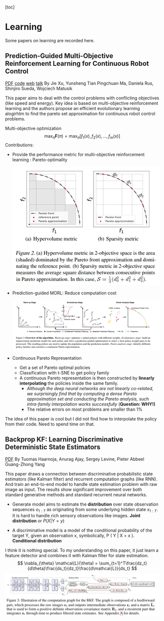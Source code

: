 [toc]

# Learning

Some papers on learning are recorded here.



## Prediction-Guided Multi-Objective Reinforcement Learning for Continuous Robot Control

[PDF](https://people.csail.mit.edu/jiex/papers/PGMORL/paper.pdf)  [code](https://github.com/mit-gfx/PGMORL)  [web](http://pgmorl.csail.mit.edu/)   [talk](https://people.csail.mit.edu/jiex/papers/PGMORL/talk.mp4)                                          By Jie Xu,  Yunsheng Tian Pingchuan Ma, Daniela Rus,  Shinjiro Sueda, Wojciech Matusik

This paper aims to deal with the control problems with conflicting objectives (like speed and energy). Key idea is based on multi-objective reinforcement learning and the authors propose an efficient evolutionary learning alogirhtm to find the pareto set approximation for continuous robot control problems.

Multi-objective optimization
$$
\max_\pi \mathbf{F}(\pi)=\max_\pi[f_1(x),f_2(x),\dots, f_m(x)]
$$
Contributions:

* Provide the performance metric for multi-objective reinforcement learning : Pareto-optimality

  ![metric](img/morl_metric.png)

* Prediction-guided MORL: Reduce computation cost

  ![overview](img/PG_MORL_overview.png)

* Continuous Pareto Representation

  * Get a set of Pareto optimal policies
  * Classification with t-SNE to get policy family
  * A continuous Pareto representation is then constructed by **linearly interpolating** the policies inside the same family. 
    *  *Although the deep neural networks are not linearly co-related, we surprisingly find that by computing a dense Pareto approximation set and conducting the Pareto analysis, such intra-family interpolation works successfully* (**Question: WHY!)**
    * The relative errors on most problems are smaller than 1%

The idea of this paper is cool but I did not find how to interpolate the policy from their code. Need to spend time on that.

## Backprop KF: Learning Discriminative Deterministic State Estimators

[PDF](https://papers.nips.cc/paper/2016/file/697e382cfd25b07a3e62275d3ee132b3-Paper.pdf)                                                         By Tuomas Haarnoja, Anurag Ajay, Sergey Levine, Pieter Abbeel Guang-Zhong Yang

This paper draws a connection between discriminative probabilistic state estimators (like Kalman filter) and recurrent computation graphs (like RNN). And train an end-to-end model to handle state estimation problem with raw image as input. The results show significant improvement over both standard generative methods and standard recurrent neural networks.

* Generate model aims to estimate the **distribution** over state observation sequences $o_{1:T}$ as originating from some underlying hidden state $x_{1:T}$. It is hard to handle rich sensory observations like images. **Joint distribution** or $P(X|Y=y)$

* A discriminative model is a model of the conditional probability of the target Y, given an observation x, symbolically, P ( Y | X = x ). **Conditional distribution**

I think it is nothing special. To my understanding on this paper, it just learn a feature detector and  combines it with Kalman filter for state estimation.
$$
\nabla_{\theta} \mathcal{L}(\theta) = \sum_{t=1}^T\frac{dz_t}{d\theta}\frac{ds_t}{dz_t}\frac{d\mathcal{L}}{ds_t}
$$
![Pipleline](img/backprob_KF.png)

